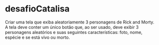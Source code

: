 # desafioCatalisa
Criar uma tela que exiba aleatoriamente 3 personagens de Rick and Morty. A tela deve conter um único botão que, ao ser usado, deve exibir 3 personagens aleatórios e suas seguintes características: foto, nome, espécie e se está vivo ou morto.
